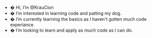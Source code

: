 - � Hi, I’m @KrauCion
- � I’m interested in learning code and patting my dog.
- � I’m currently learning the basics as I haven't gotten much code experiance.
- � I’m looking to learn and apply as much code as I can do. 


<!---
KrauCion/KrauCion is a ✨ special ✨ repository because its `README.md` (this file) appears on your GitHub profile.
You can click the Preview link to take a look at your changes.
--->
